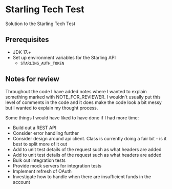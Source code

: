# Starling Tech Test

Solution to the Starling Tech Test

## Prerequisites

- JDK 17.+
- Set up environment variables for the Starling API
  - `STARLING_AUTH_TOKEN`

## Notes for review

Throughout the code I have added notes where I wanted to explain something marked with NOTE_FOR_REVIEWER. I wouldn't 
usually put this level of comments in the code and it does make the code look a bit messy but I wanted to explain my
thought process.

Some things I would have liked to have done if I had more time:
- Build out a REST API
- Consider error handling further
- Consider design around api client. Class is currently doing a fair bit -  is it best to split more of it out
- Add to unit test details of the request such as what headers are added
- Add to unit test details of the request such as what headers are added
- Bulk out integration tests
- Provide mock servers for integration tests
- Implement refresh of OAuth
- Investigate how to handle when there are insufficient funds in the account


